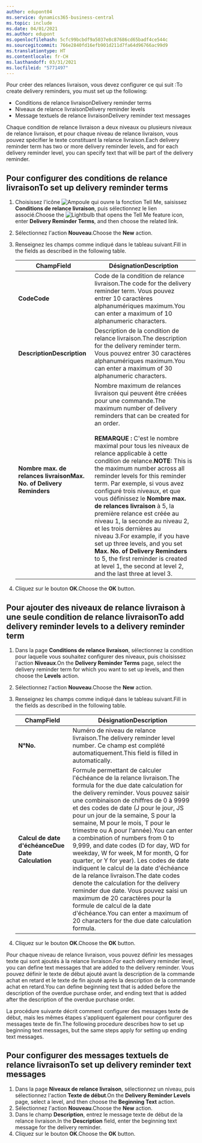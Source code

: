 ```yaml
---
author: edupont04
ms.service: dynamics365-business-central
ms.topic: include
ms.date: 04/01/2021
ms.author: edupont
ms.openlocfilehash: 5cfc99bcbdf9a5037e8c87686cd65badf4ce544c
ms.sourcegitcommit: 766e2840fd16efb901d211d7fa64d96766ac99d9
ms.translationtype: HT
ms.contentlocale: fr-CH
ms.lasthandoff: 03/31/2021
ms.locfileid: "5771497"
---
```

<span data-ttu-id="3c6d2-101">Pour créer des relances livraison, vous devez configurer ce qui suit :</span><span class="sxs-lookup"><span data-stu-id="3c6d2-101">To create delivery reminders, you must set up the following:</span></span>  

- <span data-ttu-id="3c6d2-102">Conditions de relance livraison</span><span class="sxs-lookup"><span data-stu-id="3c6d2-102">Delivery reminder terms</span></span>  
- <span data-ttu-id="3c6d2-103">Niveaux de relance livraison</span><span class="sxs-lookup"><span data-stu-id="3c6d2-103">Delivery reminder levels</span></span>  
- <span data-ttu-id="3c6d2-104">Message textuels de relance livraison</span><span class="sxs-lookup"><span data-stu-id="3c6d2-104">Delivery reminder text messages</span></span>  

<span data-ttu-id="3c6d2-105">Chaque condition de relance livraison a deux niveaux ou plusieurs niveaux de relance livraison, et pour chaque niveau de relance livraison, vous pouvez spécifier le texte constituant la relance livraison.</span><span class="sxs-lookup"><span data-stu-id="3c6d2-105">Each delivery reminder term has two or more delivery reminder levels, and for each delivery reminder level, you can specify text that will be part of the delivery reminder.</span></span>  

## <a name="to-set-up-delivery-reminder-terms"></a><span data-ttu-id="3c6d2-106">Pour configurer des conditions de relance livraison</span><span class="sxs-lookup"><span data-stu-id="3c6d2-106">To set up delivery reminder terms</span></span>  

1. <span data-ttu-id="3c6d2-107">Choisissez l'icône ![Ampoule qui ouvre la fonction Tell Me](../../../media/ui-search/search_small.png "Dites-moi ce que vous voulez faire"), saisissez **Conditions de relance livraison**, puis sélectionnez le lien associé.</span><span class="sxs-lookup"><span data-stu-id="3c6d2-107">Choose the ![Lightbulb that opens the Tell Me feature](../../../media/ui-search/search_small.png "Tell me what you want to do") icon, enter **Delivery Reminder Terms**, and then choose the related link.</span></span>  
2. <span data-ttu-id="3c6d2-108">Sélectionnez l'action **Nouveau**.</span><span class="sxs-lookup"><span data-stu-id="3c6d2-108">Choose the **New** action.</span></span>  
3. <span data-ttu-id="3c6d2-109">Renseignez les champs comme indiqué dans le tableau suivant.</span><span class="sxs-lookup"><span data-stu-id="3c6d2-109">Fill in the fields as described in the following table.</span></span>  

    |<span data-ttu-id="3c6d2-110">Champ</span><span class="sxs-lookup"><span data-stu-id="3c6d2-110">Field</span></span>|<span data-ttu-id="3c6d2-111">Désignation</span><span class="sxs-lookup"><span data-stu-id="3c6d2-111">Description</span></span>|  
    |---------------------------------|---------------------------------------|  
    |<span data-ttu-id="3c6d2-112">**Code**</span><span class="sxs-lookup"><span data-stu-id="3c6d2-112">**Code**</span></span>|<span data-ttu-id="3c6d2-113">Code de la condition de relance livraison.</span><span class="sxs-lookup"><span data-stu-id="3c6d2-113">The code for the delivery reminder term.</span></span> <span data-ttu-id="3c6d2-114">Vous pouvez entrer 10 caractères alphanumériques maximum.</span><span class="sxs-lookup"><span data-stu-id="3c6d2-114">You can enter a maximum of 10 alphanumeric characters.</span></span>|  
    |<span data-ttu-id="3c6d2-115">**Description**</span><span class="sxs-lookup"><span data-stu-id="3c6d2-115">**Description**</span></span>|<span data-ttu-id="3c6d2-116">Description de la condition de relance livraison.</span><span class="sxs-lookup"><span data-stu-id="3c6d2-116">The description for the delivery reminder term.</span></span> <span data-ttu-id="3c6d2-117">Vous pouvez entrer 30 caractères alphanumériques maximum.</span><span class="sxs-lookup"><span data-stu-id="3c6d2-117">You can enter a maximum of 30 alphanumeric characters.</span></span>|  
    |<span data-ttu-id="3c6d2-118">**Nombre max. de relances livraison**</span><span class="sxs-lookup"><span data-stu-id="3c6d2-118">**Max. No. of Delivery Reminders**</span></span>|<span data-ttu-id="3c6d2-119">Nombre maximum de relances livraison qui peuvent être créées pour une commande.</span><span class="sxs-lookup"><span data-stu-id="3c6d2-119">The maximum number of delivery reminders that can be created for an order.</span></span><br /><br /> <span data-ttu-id="3c6d2-120">**REMARQUE :** C'est le nombre maximal pour tous les niveaux de relance applicable à cette condition de relance.</span><span class="sxs-lookup"><span data-stu-id="3c6d2-120">**NOTE:** This is the maximum number across all reminder levels for this reminder term.</span></span> <span data-ttu-id="3c6d2-121">Par exemple, si vous avez configuré trois niveaux, et que vous définissez le **Nombre max. de relances livraison** à 5, la première relance est créée au niveau 1, la seconde au niveau 2, et les trois dernières au niveau 3.</span><span class="sxs-lookup"><span data-stu-id="3c6d2-121">For example, if you have set up three levels, and you set **Max. No. of Delivery Reminders** to 5, the first reminder is created at level 1, the second at level 2, and the last three at level 3.</span></span>|  

4. <span data-ttu-id="3c6d2-122">Cliquez sur le bouton **OK**.</span><span class="sxs-lookup"><span data-stu-id="3c6d2-122">Choose the **OK** button.</span></span>  

## <a name="to-add-delivery-reminder-levels-to-a-delivery-reminder-term"></a><span data-ttu-id="3c6d2-123">Pour ajouter des niveaux de relance livraison à une seule condition de relance livraison</span><span class="sxs-lookup"><span data-stu-id="3c6d2-123">To add delivery reminder levels to a delivery reminder term</span></span>  

1. <span data-ttu-id="3c6d2-124">Dans la page **Conditions de relance livraison**, sélectionnez la condition pour laquelle vous souhaitez configurer des niveaux, puis choisissez l'action **Niveaux**.</span><span class="sxs-lookup"><span data-stu-id="3c6d2-124">On the **Delivery Reminder Terms** page, select the delivery reminder term for which you want to set up levels, and then choose the **Levels** action.</span></span>  
2. <span data-ttu-id="3c6d2-125">Sélectionnez l'action **Nouveau**.</span><span class="sxs-lookup"><span data-stu-id="3c6d2-125">Choose the **New** action.</span></span>  
3. <span data-ttu-id="3c6d2-126">Renseignez les champs comme indiqué dans le tableau suivant.</span><span class="sxs-lookup"><span data-stu-id="3c6d2-126">Fill in the fields as described in the following table.</span></span>  

    |<span data-ttu-id="3c6d2-127">Champ</span><span class="sxs-lookup"><span data-stu-id="3c6d2-127">Field</span></span>|<span data-ttu-id="3c6d2-128">Désignation</span><span class="sxs-lookup"><span data-stu-id="3c6d2-128">Description</span></span>|  
    |---------------------------------|---------------------------------------|  
    |<span data-ttu-id="3c6d2-129">**N°**</span><span class="sxs-lookup"><span data-stu-id="3c6d2-129">**No.**</span></span>|<span data-ttu-id="3c6d2-130">Numéro de niveau de relance livraison.</span><span class="sxs-lookup"><span data-stu-id="3c6d2-130">The delivery reminder level number.</span></span> <span data-ttu-id="3c6d2-131">Ce champ est complété automatiquement.</span><span class="sxs-lookup"><span data-stu-id="3c6d2-131">This field is filled in automatically.</span></span>|  
    |<span data-ttu-id="3c6d2-132">**Calcul de date d'échéance**</span><span class="sxs-lookup"><span data-stu-id="3c6d2-132">**Due Date Calculation**</span></span>|<span data-ttu-id="3c6d2-133">Formule permettant de calculer l'échéance de la relance livraison.</span><span class="sxs-lookup"><span data-stu-id="3c6d2-133">The formula for the due date calculation for the delivery reminder.</span></span> <span data-ttu-id="3c6d2-134">Vous pouvez saisir une combinaison de chiffres de 0 à 9999 et des codes de date (J pour le jour, JS pour un jour de la semaine, S pour la semaine, M pour le mois, T pour le trimestre ou A pour l'année).</span><span class="sxs-lookup"><span data-stu-id="3c6d2-134">You can enter a combination of numbers from 0 to 9,999, and date codes (D for day, WD for weekday, W for week, M for month, Q for quarter, or Y for year).</span></span> <span data-ttu-id="3c6d2-135">Les codes de date indiquent le calcul de la date d'échéance de la relance livraison.</span><span class="sxs-lookup"><span data-stu-id="3c6d2-135">The date codes denote the calculation for the delivery reminder due date.</span></span> <span data-ttu-id="3c6d2-136">Vous pouvez saisi un maximum de 20 caractères pour la formule de calcul de la date d'échéance.</span><span class="sxs-lookup"><span data-stu-id="3c6d2-136">You can enter a maximum of 20 characters for the due date calculation formula.</span></span>|  

4. <span data-ttu-id="3c6d2-137">Cliquez sur le bouton **OK**.</span><span class="sxs-lookup"><span data-stu-id="3c6d2-137">Choose the **OK** button.</span></span>  

<span data-ttu-id="3c6d2-138">Pour chaque niveau de relance livraison, vous pouvez définir les messages texte qui sont ajoutés à la relance livraison.</span><span class="sxs-lookup"><span data-stu-id="3c6d2-138">For each delivery reminder level, you can define text messages that are added to the delivery reminder.</span></span> <span data-ttu-id="3c6d2-139">Vous pouvez définir le texte de début ajouté avant la description de la commande achat en retard et le texte de fin ajouté après la description de la commande achat en retard.</span><span class="sxs-lookup"><span data-stu-id="3c6d2-139">You can define beginning text that is added before the description of the overdue purchase order, and ending text that is added after the description of the overdue purchase order.</span></span>  

<span data-ttu-id="3c6d2-140">La procédure suivante décrit comment configurer des messages texte de début, mais les mêmes étapes s'appliquent également pour configurer des messages texte de fin.</span><span class="sxs-lookup"><span data-stu-id="3c6d2-140">The following procedure describes how to set up beginning text messages, but the same steps apply for setting up ending text messages.</span></span>  

## <a name="to-set-up-delivery-reminder-text-messages"></a><span data-ttu-id="3c6d2-141">Pour configurer des messages textuels de relance livraison</span><span class="sxs-lookup"><span data-stu-id="3c6d2-141">To set up delivery reminder text messages</span></span>  

1. <span data-ttu-id="3c6d2-142">Dans la page **Niveaux de relance livraison**, sélectionnez un niveau, puis sélectionnez l'action **Texte de début**.</span><span class="sxs-lookup"><span data-stu-id="3c6d2-142">On the **Delivery Reminder Levels** page, select a level, and then choose the **Beginning Text** action.</span></span>  
2. <span data-ttu-id="3c6d2-143">Sélectionnez l'action **Nouveau**.</span><span class="sxs-lookup"><span data-stu-id="3c6d2-143">Choose the **New** action.</span></span>  
3. <span data-ttu-id="3c6d2-144">Dans le champ **Description**, entrez le message texte de début de la relance livraison.</span><span class="sxs-lookup"><span data-stu-id="3c6d2-144">In the **Description** field, enter the beginning text message for the delivery reminder.</span></span>  
4. <span data-ttu-id="3c6d2-145">Cliquez sur le bouton **OK**.</span><span class="sxs-lookup"><span data-stu-id="3c6d2-145">Choose the **OK** button.</span></span>  
